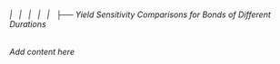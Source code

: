 ###### |   |   |   |   |   ├── Yield Sensitivity Comparisons for Bonds of Different Durations

*Add content here*
